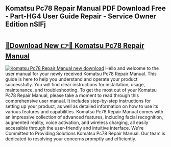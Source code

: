 ## Komatsu Pc78 Repair Manual PDF Download Free - Part-HG4 User Guide Repair - Service Owner Edition nSIFj

# <h2><a href="http://bc7446.oget.top/?id=Komatsu+Pc78+Repair+Manual">🔗Download New 👉🔴 Komatsu Pc78 Repair Manual</a></h2>

[![Komatsu Pc78 Repair Manual new download](https://i.imgur.com/5g1atiW.png)](http://bc7446.oget.top/?id=Komatsu+Pc78+Repair+Manual)
Hello and welcome to the user manual for your newly received Komatsu Pc78 Repair Manual. This guide is here to help you understand and operate your product successfully. You will find clear instructions for installation, usage, maintenance, and troubleshooting. To get the most out of your Komatsu Pc78 Repair Manual, please take a moment to read through this comprehensive user manual. It includes step-by-step instructions for setting up your product, as well as detailed information on how to use its various features and capabilities. Komatsu Pc78 Repair Manual comes with an impressive collection of advanced features, including facial recognition, augmented reality, voice activation, and wireless charging, all easily accessible through the user-friendly and intuitive interface. We're Committed to Providing Solutions Komatsu Pc78 Repair Manual. Our team is dedicated to resolving your concerns promptly and efficiently.
